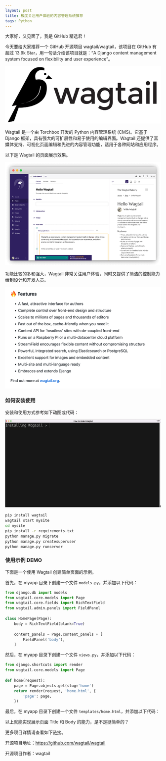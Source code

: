 ```yaml
---
layout: post
title: 极度关注用户体验的内容管理系统推荐
tags: Python
---
```


大家好，又见面了，我是 GitHub 精选君！

今天要给大家推荐一个 GitHub 开源项目 wagtail/wagtail，该项目在 GitHub 有超过 13.9k Star，用一句话介绍该项目就是：“A Django content management system focused on flexibility and user experience”。

![image-20230113223137211](https://raw.githubusercontent.com/ZhuPeng/pic/master/mac/compress_image-20230113223137211.png)

Wagtail 是一个由 Torchbox 开发的 Python 内容管理系统 (CMS)。它基于 Django 框架，具有强大的可扩展性和易于使用的编辑界面。Wagtail 还提供了富媒体支持、可视化页面编辑和先进的内容管理功能，适用于各种网站和应用程序。

以下是 Wagtail 的页面展示效果。

![Wagtail screenshot](https://raw.githubusercontent.com/ZhuPeng/pic/master/mac/compress_wagtail-screenshot-with-browser.png)

功能比较的多和强大，Wagtail 非常关注用户体验，同时又提供了简洁的控制能力给到设计和开发人员。

![image-20230113222132135](https://raw.githubusercontent.com/ZhuPeng/pic/master/mac/compress_image-20230113222132135.png)


### 如何安装使用

安装和使用方式参考如下动图或代码：

![Installing Wagtail](https://raw.githubusercontent.com/wagtail/wagtail/master/.github/install-animation.gif)

```bash
pip install wagtail
wagtail start mysite
cd mysite
pip install -r requirements.txt
python manage.py migrate
python manage.py createsuperuser
python manage.py runserver
```

### 使用示例 DEMO

下面是一个使用 Wagtail 创建简单页面的示例。

首先，在 myapp 目录下创建一个文件 `models.py`，并添加以下代码：

```python
from django.db import models
from wagtail.core.models import Page
from wagtail.core.fields import RichTextField
from wagtail.admin.panels import FieldPanel

class HomePage(Page):
    body = RichTextField(blank=True)

    content_panels = Page.content_panels + [
        FieldPanel('body'),
    ]
```

然后，在 myapp 目录下创建一个文件 `views.py`，并添加以下代码：

```python
from django.shortcuts import render
from wagtail.core.models import Page

def home(request):
    page = Page.objects.get(slug='home')
    return render(request, 'home.html', {
        'page': page,
    })

```

最后，在 myapp 目录下创建一个文件 `templates/home.html`，并添加以下代码：

以上就能实现展示页面 Title 和 Body 的能力，是不是挺简单的？

更多项目详情请查看如下链接。

开源项目地址：https://github.com/wagtail/wagtail

开源项目作者：wagtail

